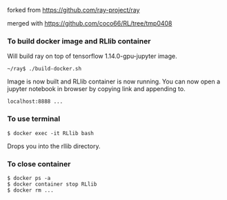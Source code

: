 forked from https://github.com/ray-project/ray

merged with https://github.com/coco66/RL/tree/tmp0408

### To build docker image and RLlib container

Will build ray on top of tensorflow 1.14.0-gpu-jupyter image.
```
~/ray$ ./build-docker.sh
```

Image is now built and RLlib container is now running. You can now open a jupyter notebook in browser by copying link and appending to.
```
localhost:8888 ...
```

### To use terminal
```
$ docker exec -it RLlib bash
```

Drops you into the rllib directory.

### To close container
```
$ docker ps -a
$ docker container stop RLlib
$ docker rm ...
```
